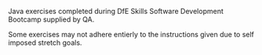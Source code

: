 Java exercises completed during DfE Skills Software Development Bootcamp supplied by QA. 

Some exercises may not adhere entierly to the instructions given due to self imposed stretch goals. 
